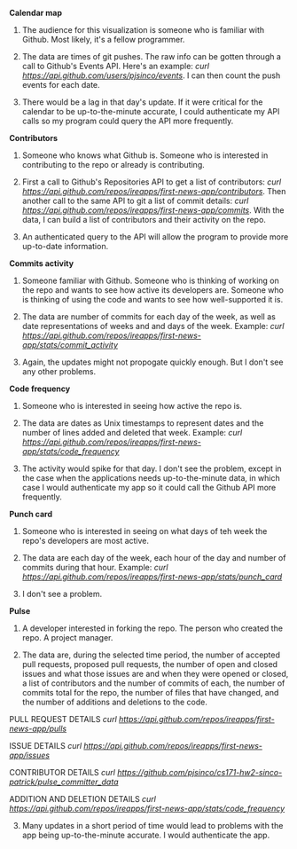 **Calendar map**

1. The audience for this visualization is someone who is familiar with Github. Most likely, it's a fellow programmer.

2. The data are times of git pushes. The raw info can be gotten through a call to Github's Events API. Here's an example: *curl https://api.github.com/users/pjsinco/events*.
I can then count the push events for each date.

3. There would be a lag in that day's update. If it were critical for the calendar to be up-to-the-minute accurate, I could authenticate my API calls so my program could query the API more frequently.

**Contributors**

1. Someone who knows what Github is. Someone who is interested in contributing to the repo or already is contributing.

2. First a call to Github's Repositories API to get a list of contributors: *curl https://api.github.com/repos/ireapps/first-news-app/contributors*. Then another call to the same API to git a list of commit details: *curl https://api.github.com/repos/ireapps/first-news-app/commits*. With the data, I can build a list of contributors and their activity on the repo.

3. An authenticated query to the API will allow the program to provide more up-to-date information.

**Commits activity**

1. Someone familiar with Github. Someone who is thinking of working on the repo and wants to see how active its developers are. Someone who is thinking of using the code and wants to see how well-supported it is.

2. The data are number of commits for each day of the week, as well as date representations of weeks and and days of the week. Example: *curl https://api.github.com/repos/ireapps/first-news-app/stats/commit_activity*

3. Again, the updates might not propogate quickly enough. But I don't see any other problems.

**Code frequency**

1. Someone who is interested in seeing how active the repo is.

2. The data are dates as Unix timestamps to represent dates and the number of lines added and deleted that week. Example: *curl https://api.github.com/repos/ireapps/first-news-app/stats/code_frequency*

3. The activity would spike for that day. I don't see the problem, except in the case when the applications needs up-to-the-minute data, in which case I would authenticate my app so it could call the Github API more frequently.

**Punch card**

1. Someone who is interested in seeing on what days of teh week the repo's developers are most active. 

2. The data are each day of the week, each hour of the day and number of commits during that hour. Example: *curl https://api.github.com/repos/ireapps/first-news-app/stats/punch_card*

3. I don't see a problem.

**Pulse**

1. A developer interested in forking the repo. The person who created the repo. A project manager.

2. The data are, during the selected time period, the number of accepted pull requests, proposed pull requests, the number of open and closed issues and what those issues are and when they were opened or closed, a list of contributors and the number of commits of each, the number of commits total for the repo, the number of files that have changed, and the number of additions and deletions to the code. 

PULL REQUEST DETAILS
*curl https://api.github.com/repos/ireapps/first-news-app/pulls*

ISSUE DETAILS
*curl https://api.github.com/repos/ireapps/first-news-app/issues*

CONTRIBUTOR DETAILS
*curl https://github.com/pjsinco/cs171-hw2-sinco-patrick/pulse_committer_data*

ADDITION AND DELETION DETAILS
*curl https://api.github.com/repos/ireapps/first-news-app/stats/code_frequency*

3. Many updates in a short period of time would lead to problems with the app being up-to-the-minute accurate. I would authenticate the app.
